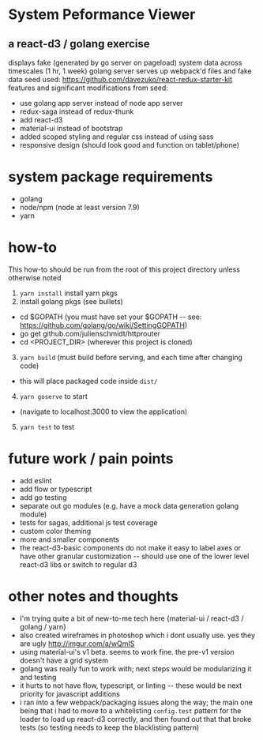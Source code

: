 # System Peformance Viewer
## a react-d3 / golang exercise
displays fake (generated by go server on pageload) system data across timescales (1 hr, 1 week)
golang server serves up webpack'd files and fake data
seed used: https://github.com/davezuko/react-redux-starter-kit
features and significant modifications from seed:
* use golang app server instead of node app server
* redux-saga instead of redux-thunk
* add react-d3
* material-ui instead of bootstrap
* added scoped styling and regular css instead of using sass
* responsive design (should look good and function on tablet/phone)

# system package requirements
* golang
* node/npm (node at least version 7.9)
* yarn

# how-to
This how-to should be run from the root of this project directory unless otherwise noted
1. `yarn install` install yarn pkgs
2. install golang pkgs (see bullets)
* cd $GOPATH (you must have set your $GOPATH -- see: https://github.com/golang/go/wiki/SettingGOPATH)
* go get github.com/julienschmidt/httprouter
* cd <PROJECT_DIR> (wherever this project is cloned)
3. `yarn build` (must build before serving, and each time after changing code)
* this will place packaged code inside `dist/`
4. `yarn goserve` to start
* (navigate to localhost:3000 to view the application)
5. `yarn test` to test

# future work / pain points
* add eslint
* add flow or typescript
* add go testing
* separate out go modules (e.g. have a mock data generation golang module)
* tests for sagas, additional js test coverage
* custom color theming
* more and smaller components
* the react-d3-basic components do not make it easy to label axes or have other granular customization -- should use one of the lower level react-d3 libs or switch to regular d3

# other notes and thoughts
* I'm trying quite a bit of new-to-me tech here {material-ui / react-d3 / golang / yarn} 
* also created wireframes in photoshop which i dont usually use. yes they are ugly http://imgur.com/a/wQmIS
* using material-ui's v1 beta. seems to work fine. the pre-v1 version doesn't have a grid system
* golang was really fun to work with; next steps would be modularizing it and testing
* it hurts to not have flow, typescript, or linting -- these would be next priority for javascript additions
* i ran into a few webpack/packaging issues along the way; the main one being that i had to move to a whitelisting `config.test` pattern for the loader to load up react-d3 correctly, and then found out that that broke tests (so testing needs to keep the blacklisting pattern)
